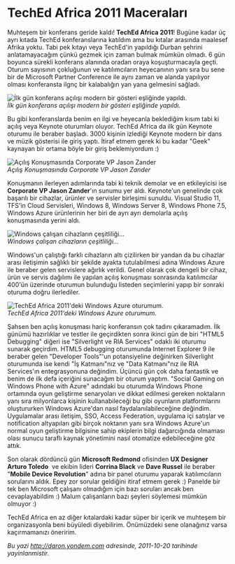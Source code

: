 # TechEd Africa 2011 Maceraları 

Muhteşem bir konferans geride kaldı! **TechEd Africa 2011**! Bugüne
kadar üç ayrı kıtada TechEd konferanslarına katıldım ama bu kıtalar
arasında maalesef Afrika yoktu. Tabi pek kıtayı veya TechEd'in yapıldığı
Durban şehrini anlatamayacağım çünkü gezmek için zaman bulmak mümkün
olmadı. 6 gün boyunca sürekli konferans alanında oradan oraya
koşuşturmacayla geçti. Oturum sayısının çokluğunun ve katılımcıların
heyecanının yanı sıra bu sene bir de Microsoft Partner Conference ile
aynı zaman ve alanda yapılıyor olması konferansta ilgnç bir kalabalığın
yan yana gelmesini sağladı.

![İlk gün konferans açılışı modern bir gösteri eşliğinde
yapıldı.](media/TechEd_Africa_2011_Maceralari/DSC00207.jpg)\
*İlk gün konferans açılışı modern bir gösteri eşliğinde yapıldı.*

Bu gibi konferanslarda benim en ilgi ve heyecanla beklediğim kısım tabi
ki açılış veya Keynote oturumları oluyor. TechEd Africa da ilk gün
Keynote oturumu ile beraber başladı. 3000 kişinin izlediği Keynote
modern bir dans ve müzik gösterisi ile giriş yaptı. İtiraf etmem gerek
ki bu kadar "Geek" kaynayan bir ortama böyle bir giriş beklemiyordum :)

![Açılış Konuşmasında Corporate VP Jason
Zander](media/TechEd_Africa_2011_Maceralari/DSC00215.jpg)\
*Açılış Konuşmasında Corporate VP Jason Zander*

Konuşmanın ilerleyen adımlarında tabi ki teknik demolar ve en
etkileyicisi ise **Corporate VP Jason Zander**'ın sunumu yer aldı.
Keynote'un genelinde çok başarılı bir cihazlar, ürünler ve servisler
birleşimi sunuldu. Visual Studio 11, TFS'in Cloud Servisleri, Windows 8,
Windows Server 8, Windows Phone 7.5, Windows Azure ürünlerinin her biri
de ayrı ayrı demolarla açılış konuşmasında yerini aldı.

![Windows çalışan cihazların
çeşitliliği...](media/TechEd_Africa_2011_Maceralari/DSC00216.jpg)\
*Windows çalışan cihazların çeşitliliği...*

Windows'un çalıştığı farklı cihazların altı çizilirken bir yandan da bu
cihazlar arası iletişimin sağlıklı bir şekilde ayakta tutulabilmesi
adına Windows Azure ile beraber gelen servislere ağırlık verildi. Genel
olarak çok dengeli bir cihaz, ürün ve servis dağılımı ile yapılan açılış
konuşması sonrasında katılımcılar 400'ün üzerinde oturumun bulunduğu
listeden seçimlerini yapıp bir sonraki oturuma doğru ilerlediler.

![TechEd Africa 2011'deki Windows Azure
oturumum.](media/TechEd_Africa_2011_Maceralari/DSC00232.jpg)\
*TechEd Africa 2011'deki Windows Azure oturumum.*

Şahsen ben açılış konuşması hariç konferansın çok tadını çıkaramadım.
İlk günümü hazırlıklar ve testler ile geçirdikten sonra ikinci gün de
biri "HTML5 Debugging" diğeri ise "Silverlight ve RIA Services" odaklı
iki oturumu sunarak geçirdim. HTML5 debugging oturumunda Internet
Explorer 9 ile beraber gelen "Developer Tools"'un potansiyeline
değinirken Silverlight oturumunda ise kendi "İş Katmanı"nız ve "Data
Katmanı"nız ile RIA Services'ın entegrasyonuna değindim. Üçüncü gün çok
daha fantastik ve benim de ilk defa içeriğini sunacağım bir oturum
yaptım. "Social Gaming on Windows Phone with Azure" adındaki bu oturumda
Windows Phone ortamında oyun geliştirme senaryoları ve dikkat edilmesi
gereken noktaların yanı sıra milyonlarca kişinin kullanabileceği bu gibi
oyunların platformlarını oluştururken Windows Azure'dan nasıl
faydalanılabileceğine değindim. Uygulamalar arası iletişim, SSO, Access
Federation, uygulama içi satışlar ve notification altyapıları gibi
birçok noktanın yanı sıra Windows Azure'un normal oyun geliştirme
bilgisine sahip ekiplerin bilgi dağarcığında olmaması olası sunucu
taraflı kaynak yönetimini nasıl otomatize edebileceğine göz attık.

Son olarak dördüncü gün **Microsoft Redmond** ofisinden **UX Designer
Arturo Toledo**  ve ekibin lideri **Corrina Black** ve **Dave Russel**
ile beraber "**Mobile Device Revolution**" adına bir panel oturumu
yaparak katılımcıların sorularını aldık. Epey zor sorular geldiğini
itiraf etmem gerek :) Panelde bir tek ben Microsoft çalışanı olmadığım
için bazı soruları ancak ben cevaplayabildim :) Malum çalışanların bazı
şeyleri söylemesi mümkün olmuyor :)

TechEd Africa en az diğer kıtalardaki kadar süper bir içerik ve muhteşem
bir organizasyonla beni büyüledi diyebilirim. Önümüzdeki sene olanağınız
varsa kaçırmamanızı öneririm.


*Bu yazi http://daron.yondem.com adresinde, 2011-10-20 tarihinde yayinlanmistir.*